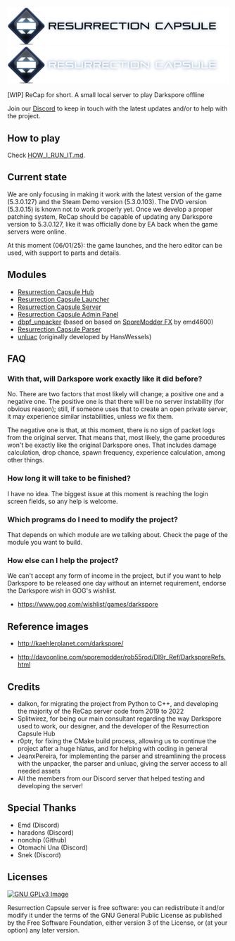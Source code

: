 <p align="center">
    <img src="https://raw.githubusercontent.com/JeanxPereira/resurrection-capsule/master/res/readme_head_lightmode.png#gh-light-mode-only"/>
    <img src="https://raw.githubusercontent.com/JeanxPereira/resurrection-capsule/master/res/readme_head_darkmode.png#gh-dark-mode-only"/>
</p>

[WIP] ReCap for short. A small local server to play Darkspore offline

Join our [Discord](https://discord.gg/btfTw62) to keep in touch with the latest updates and/or to help with the project.

## How to play
Check [HOW_I_RUN_IT.md](HOW_I_RUN_IT.md).

## Current state
We are only focusing in making it work with the latest version of the game (5.3.0.127) and the Steam Demo version (5.3.0.103). The DVD version (5.3.0.15) is known not to work properly yet. Once we develop a proper patching system, ReCap should be capable of updating any Darkspore version to 5.3.0.127, like it was officially done by EA back when the game servers were online.

At this moment (06/01/25): the game launches, and the hero editor can be used, with support to parts and details.

## Modules
- [Resurrection Capsule Hub](https://github.com/Splitwirez/recap_hub)
- [Resurrection Capsule Launcher](https://github.com/vitor251093/recap_launcher)
- [Resurrection Capsule Server](https://github.com/vitor251093/recap_server)
- [Resurrection Capsule Admin Panel](https://github.com/vitor251093/recap_panel)
- [dbpf_unpacker](https://github.com/vitor251093/dbpf_unpacker) (based on based on [SporeModder FX](https://emd4600.github.io/SporeModder-FX/) by emd4600)
- [Resurrection Capsule Parser](https://github.com/JeanxPereira/recap_parser)
- [unluac](https://github.com/vitor251093/unluac) (originally developed by HansWessels)

## FAQ

### With that, will Darkspore work exactly like it did before?
No. There are two factors that most likely will change; a positive one and a negative one. The positive one is that there will be no server instability (for obvious reason); still, if someone uses that to create an open private server, it may experience similar instabilities, unless we fix them.

The negative one is that, at this moment, there is no sign of packet logs from the original server. That means that, most likely, the game procedures won't be exactly like the original Darkspore ones. That includes damage calculation, drop chance, spawn frequency, experience calculation, among other things.

### How long it will take to be finished?
I have no idea. The biggest issue at this moment is reaching the login screen fields, so any help is welcome.

### Which programs do I need to modify the project?
That depends on which module are we talking about. Check the page of the module you want to build.

### How else can I help the project?
We can't accept any form of income in the project, but if you want to help Darkspore to be released one day without an internet requirement, endorse the Darkspore wish in GOG's wishlist.
- https://www.gog.com/wishlist/games/darkspore


## Reference images
- http://kaehlerplanet.com/darkspore/

- http://davoonline.com/sporemodder/rob55rod/DI9r_Ref/DarksporeRefs.html

## Credits
 * dalkon, for migrating the project from Python to C++, and developing the majority of the ReCap server code from 2019 to 2022
 * Splitwirez, for being our main consultant regarding the way Darkspore used to work, our designer, and the developer of the Resurrection Capsule Hub
 * r0ptr, for fixing the CMake build process, allowing us to continue the project after a huge hiatus, and for helping with coding in general
 * JeanxPereira, for implementing the parser and streamlining the process with the unpacker, the parser and unluac, giving the server access to all needed assets
 * All the members from our Discord server that helped testing and developing the server!

## Special Thanks
- Emd (Discord)
- haradons (Discord)
- nonchip (Github)
- Otomachi Una (Discord)
- Snek (Discord)

## Licenses

[![GNU GPLv3 Image](https://www.gnu.org/graphics/gplv3-127x51.png)](http://www.gnu.org/licenses/gpl-3.0.en.html)

Resurrection Capsule server is free software: you can redistribute it and/or modify
it under the terms of the GNU General Public License as published by
the Free Software Foundation, either version 3 of the License, or
(at your option) any later version.
